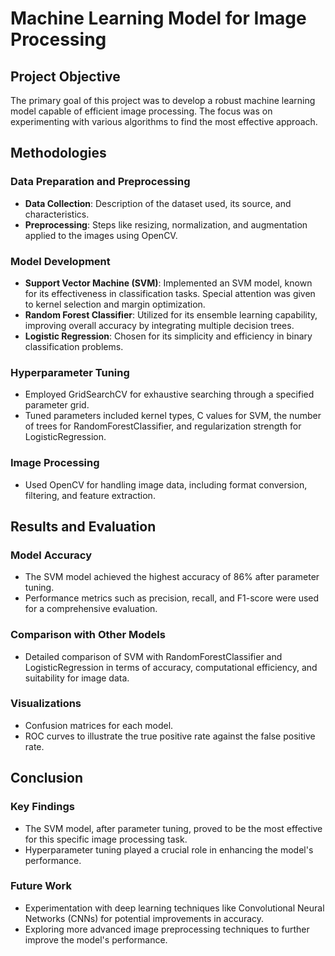 # Machine Learning Model for Image Processing

## Project Objective

The primary goal of this project was to develop a robust machine learning model capable of efficient image processing. The focus was on experimenting with various algorithms to find the most effective approach.

## Methodologies

### Data Preparation and Preprocessing

- **Data Collection**: Description of the dataset used, its source, and characteristics.
- **Preprocessing**: Steps like resizing, normalization, and augmentation applied to the images using OpenCV.

### Model Development

- **Support Vector Machine (SVM)**: Implemented an SVM model, known for its effectiveness in classification tasks. Special attention was given to kernel selection and margin optimization.
- **Random Forest Classifier**: Utilized for its ensemble learning capability, improving overall accuracy by integrating multiple decision trees.
- **Logistic Regression**: Chosen for its simplicity and efficiency in binary classification problems.

### Hyperparameter Tuning

- Employed GridSearchCV for exhaustive searching through a specified parameter grid.
- Tuned parameters included kernel types, C values for SVM, the number of trees for RandomForestClassifier, and regularization strength for LogisticRegression.

### Image Processing

- Used OpenCV for handling image data, including format conversion, filtering, and feature extraction.

## Results and Evaluation

### Model Accuracy

- The SVM model achieved the highest accuracy of 86% after parameter tuning.
- Performance metrics such as precision, recall, and F1-score were used for a comprehensive evaluation.

### Comparison with Other Models

- Detailed comparison of SVM with RandomForestClassifier and LogisticRegression in terms of accuracy, computational efficiency, and suitability for image data.

### Visualizations

- Confusion matrices for each model.
- ROC curves to illustrate the true positive rate against the false positive rate.

## Conclusion

### Key Findings

- The SVM model, after parameter tuning, proved to be the most effective for this specific image processing task.
- Hyperparameter tuning played a crucial role in enhancing the model's performance.

### Future Work

- Experimentation with deep learning techniques like Convolutional Neural Networks (CNNs) for potential improvements in accuracy.
- Exploring more advanced image preprocessing techniques to further improve the model's performance.

